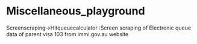 # Miscellaneous_playground


Screenscraping->Hitqueuecalculator :Screen scraping of Electronic queue data of parent visa 103  from immi.gov.au website
